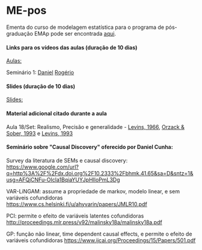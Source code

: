 # ME-pos
Ementa do curso de modelagem estatística para o programa de pós-graduação EMAp pode ser encontrada [aqui](https://github.com/claustru/ME-pos/blob/master/Docs/EmentaModelagemEstatisticaMestradoClaudioStruchiner.pdf).

#### Links para os vídeos das aulas (duração de 10 dias)
[Aulas:](https://fgvbr-my.sharepoint.com/:f:/g/personal/claudio_struchiner_fgv_br/EnTr_IefGZFNl7Aa9fifbk0BZMlrqLzTVGJND9cqBo4OfQ?e=X5QJaI)

Seminário 1: [Daniel](https://fgvbr-my.sharepoint.com/:b:/g/personal/claudio_struchiner_fgv_br/EfHyPAf3vu5EjLamsRZHQrEBJ4cioUTN-Wd_7-sdcSwyzA?e=qBHLHo)
             [Rogério](https://fgvbr-my.sharepoint.com/:b:/g/personal/claudio_struchiner_fgv_br/ESyGGhZCXdRDnyaYPU2NDF0Bx7-p4i7RyiYxUarfsk4e6w?e=GFxgaG)

#### Slides (duração de 10 dias)
[Slides:](https://fgvbr-my.sharepoint.com/:f:/g/personal/claudio_struchiner_fgv_br/EnTr_IefGZFNl7Aa9fifbk0BZMlrqLzTVGJND9cqBo4OfQ?e=X5QJaI)


#### Material adicional citado durante a aula

Aula 18/Set: Realismo, Precisão e generalidade - [Levins, 1966](https://www.jstor.org/stable/pdf/27836590.pdf?casa_token=7tSi2uV0FvMAAAAA:pOA0tm3YnGbEgyv6GWFHQp0skImzirrSRkOznEPGnrhh8ATBAXMC9GTOuIkUWLw55pGTz4dX6SEdCJmW546H7aNyEvgSAo58uphzbEXPLUf029BaaQQzhA), [Orzack & Sober, 1993](https://www.jstor.org/stable/pdf/3037250.pdf) e [Levins, 1993](https://www.jstor.org/stable/pdf/3037251.pdf)

#### Seminário sobre "Causal Discovery" oferecido por Daniel Cunha:

Survey da literatura de SEMs e causal discovery:
https://www.google.com/url?q=http%3A%2F%2Fdx.doi.org%2F10.2333%2Fbhmk.41.65&sa=D&sntz=1&usg=AFQjCNFu-OIcla1BqiaYUYJpHIloPmL3Dg

VAR-LiNGAM: assume a propriedade de markov, modelo linear, e sem variáveis cofundidoras
https://www.cs.helsinki.fi/u/ahyvarin/papers/JMLR10.pdf

PCI: permite o efeito de variáveis latentes cofundidoras
http://proceedings.mlr.press/v92/malinsky18a/malinsky18a.pdf

GP: função não linear, time dependent causal effects, e permite o efeito de variáveis cofundidoras
https://www.ijcai.org/Proceedings/15/Papers/501.pdf



